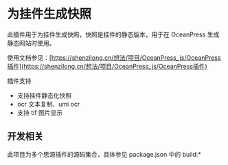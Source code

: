 # 为挂件生成快照

此插件用于为挂件生成快照，快照是挂件的静态版本，用于在 OceanPress 生成静态网站时使用。

使用文档参见：[https://shenzilong.cn/想法/项目/OceanPress_js/OceanPress插件](https://shenzilong.cn/想法/项目/OceanPress_js/OceanPress插件)


插件支持

- 支持挂件静态化快照
- ocr 文本复制、umi ocr
- 支持 tif 图片显示

## 开发相关

此项目为多个思源插件的源码集合，具体参见 package.json 中的 build:*